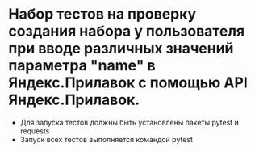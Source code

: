 ﻿# Набор тестов на проверку создания набора у пользователя при вводе различных значений параметра "name" в Яндекс.Прилавок с помощью API Яндекс.Прилавок.
- Для запуска тестов должны быть установлены пакеты pytest и requests
- Запуск всех тестов выполняется командой pytest